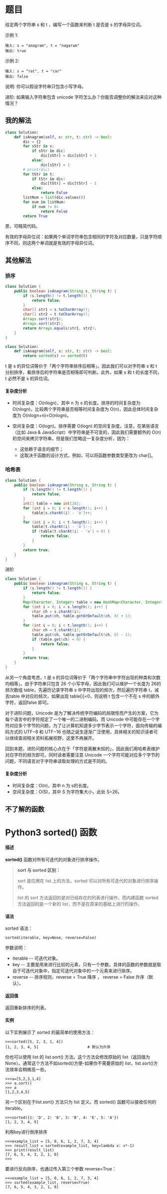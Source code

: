 # 题目

给定两个字符串 s 和 t ，编写一个函数来判断 t 是否是 s 的字母异位词。

示例 1:

```
输入: s = "anagram", t = "nagaram"
输出: true
```


示例 2:

```
输入: s = "rat", t = "car"
输出: false
```


说明:
你可以假设字符串只包含小写字母。

进阶:
如果输入字符串包含 unicode 字符怎么办？你能否调整你的解法来应对这种情况？

## 我的解法

```python
class Solution:
    def isAnagram(self, s: str, t: str) -> bool:
        dic = {}
        for sStr in s:
            if sStr in dic:
                dic[sStr] = dic[sStr] + 1
            else:
                dic[sStr] = 1
        # print(dic)
        for tStr in t:
            if tStr in dic:
                dic[tStr] = dic[tStr] - 1
            else:
                return False
        listNum = list(dic.values())
        for num in listNum:
            if num != 0:
                return False
        return True
```

恩，可精简代码。

有效的字母异位词：如果两个单词字符串包含相同的字符及对应数量，只是字符顺序不同，则这两个单词就是有效的字母异位词。

## 其他解法

### 排序

```java
class Solution {
    public boolean isAnagram(String s, String t) {
        if (s.length() != t.length()) {
            return false;
        }
        char[] str1 = s.toCharArray();
        char[] str2 = t.toCharArray();
        Arrays.sort(str1);
        Arrays.sort(str2);
        return Arrays.equals(str1, str2);
    }
}
```

```python
class Solution:
    def isAnagram(self, s: str, t: str) -> bool:
        return sorted(s) == sorted(t)
```

t 是 s 的异位词等价于「两个字符串排序后相等」。因此我们可以对字符串 s 和 t 分别排序，看排序后的字符串是否相等即可判断。此外，如果 s 和 t 的长度不同，t 必然不是 s 的异位词。

#### 复杂度分析

- 时间复杂度：O(nlogn)，其中 n 为 s 的长度。排序的时间复杂度为O(nlogn)，比较两个字符串是否相等时间复杂度为 O(n)，因此总体时间复杂度为 O(nlogn+n)=O(nlogn)。

- 空间复杂度：O(logn)。排序需要 O(logn) 的空间复杂度。注意，在某些语言（比如 Java & JavaScript）中字符串是不可变的，因此我们需要额外的 O(n) 的空间来拷贝字符串。但是我们忽略这一复杂度分析，因为：
	- 这依赖于语言的细节；
	- 这取决于函数的设计方式，例如，可以将函数参数类型更改为 char[]。

### 哈希表

```java
class Solution {
    public boolean isAnagram(String s, String t) {
        if (s.length() != t.length()) {
            return false;
        }
        int[] table = new int[26];
        for (int i = 0; i < s.length(); i++) {
            table[s.charAt(i) - 'a']++;
        }
        for (int i = 0; i < t.length(); i++) {
            table[t.charAt(i) - 'a']--;
            if (table[t.charAt(i) - 'a'] < 0) {
                return false;
            }
        }
        return true;
    }
}
```

进阶

```java
class Solution {
    public boolean isAnagram(String s, String t) {
        if (s.length() != t.length()) {
            return false;
        }
        Map<Character, Integer> table = new HashMap<Character, Integer>();
        for (int i = 0; i < s.length(); i++) {
            char ch = s.charAt(i);
            table.put(ch, table.getOrDefault(ch, 0) + 1);
        }
        for (int i = 0; i < t.length(); i++) {
            char ch = t.charAt(i);
            table.put(ch, table.getOrDefault(ch, 0) - 1);
            if (table.get(ch) < 0) {
                return false;
            }
        }
        return true;
    }
}
```

从另一个角度考虑，t 是 s 的异位词等价于「两个字符串中字符出现的种类和次数均相等」。由于字符串只包含 26 个小写字母，因此我们可以维护一个长度为 26的频次数组 table，先遍历记录字符串 s 中字符出现的频次，然后遍历字符串 t，减去table 中对应的频次，如果出现 table[i]<0，则说明 t 包含一个不在 s 中的额外字符，返回false 即可。

对于进阶问题，Unicode 是为了解决传统字符编码的局限性而产生的方案，它为每个语言中的字符规定了一个唯一的二进制编码。而 Unicode 中可能存在一个字符对应多个字节的问题，为了让计算机知道多少字节表示一个字符，面向传输的编码方式的 UTF−8 和 UTF−16 也随之诞生逐渐广泛使用，具体相关的知识读者可以继续查阅相关资料拓展视野，这里不再展开。

回到本题，进阶问题的核心点在于「字符是离散未知的」，因此我们用哈希表维护对应字符的频次即可。同时读者需要注意 Unicode 一个字符可能对应多个字节的问题，不同语言对于字符串读取处理的方式是不同的。

#### 复杂度分析

- 时间复杂度：O(n)，其中 n 为 s的长度。
- 空间复杂度：O(S)，其中 S 为字符集大小，此处 S=26。



## 不了解的函数

# Python3 sorted() 函数



#### 描述

**sorted()** 函数对所有可迭代的对象进行排序操作。

> **sort 与 sorted 区别：**
>
> sort 是应用在 list 上的方法，sorted 可以对所有可迭代的对象进行排序操作。
>
> list 的 sort 方法返回的是对已经存在的列表进行操作，而内建函数 sorted 方法返回的是一个新的 list，而不是在原来的基础上进行的操作。

#### 语法

sorted 语法：

```
sorted(iterable, key=None, reverse=False)  
```

参数说明：

- iterable -- 可迭代对象。
- key -- 主要是用来进行比较的元素，只有一个参数，具体的函数的参数就是取自于可迭代对象中，指定可迭代对象中的一个元素来进行排序。
- reverse -- 排序规则，reverse = True 降序 ， reverse = False 升序（默认）。

#### 返回值

返回重新排序的列表。

#### 实例

以下实例展示了 sorted 的最简单的使用方法：

```
>>>sorted([5, 2, 3, 1, 4]) 
[1, 2, 3, 4, 5]                      # 默认为升序
```

你也可以使用 list 的 list.sort() 方法。这个方法会修改原始的 list（返回值为None）。通常这个方法不如sorted()方便-如果你不需要原始的 list，list.sort()方法效率会稍微高一些。

```
>>>a=[5,2,3,1,4] 
>>> a.sort() 
>>> a 
[1,2,3,4,5]
```

另一个区别在于list.sort() 方法只为 list 定义。而 sorted() 函数可以接收任何的 iterable。

```
>>>sorted({1: 'D', 2: 'B', 3: 'B', 4: 'E', 5: 'A'}) 
[1, 2, 3, 4, 5]
```

利用key进行倒序排序

```
>>>example_list = [5, 0, 6, 1, 2, 7, 3, 4] 
>>> result_list = sorted(example_list, key=lambda x: x*-1) 
>>> print(result_list) 
[7, 6, 5, 4, 3, 2, 1, 0] 
>>>
```

要进行反向排序，也通过传入第三个参数 reverse=True：

```
>>>example_list = [5, 0, 6, 1, 2, 7, 3, 4] 
>>> sorted(example_list, reverse=True) 
[7, 6, 5, 4, 3, 2, 1, 0]
```

